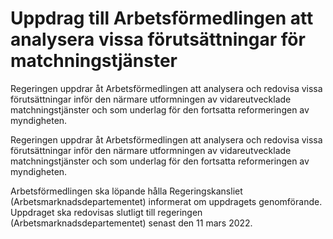 # Uppdrag till Arbetsförmedlingen att analysera vissa förutsättningar för matchningstjänster

Regeringen uppdrar åt Arbetsförmedlingen att analysera och redovisa vissa förutsättningar inför den närmare utformningen av vidareutvecklade matchningstjänster och som underlag för den fortsatta reformeringen av myndigheten.

Regeringen uppdrar åt Arbetsförmedlingen att analysera och redovisa vissa förutsättningar inför den närmare utformningen av vidareutvecklade matchningstjänster och som underlag för den fortsatta reformeringen av myndigheten.

Arbetsförmedlingen ska löpande hålla Regeringskansliet (Arbetsmarknadsdepartementet) informerat om uppdragets genomförande. Uppdraget ska redovisas slutligt till regeringen (Arbetsmarknadsdepartementet) senast den 11 mars 2022.
